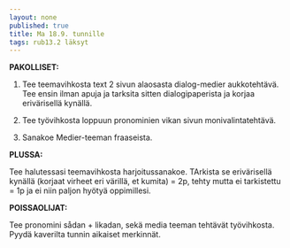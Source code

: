 ```yaml
---
layout: none
published: true
title: Ma 18.9. tunnille
tags: rub13.2 läksyt
---
```

**PAKOLLISET:**

1. Tee teemavihkosta text 2 sivun alaosasta dialog-medier aukkotehtävä. Tee ensin ilman apuja ja tarksita sitten dialogipaperista ja korjaa erivärisellä kynällä.

2. Tee työvihkosta loppuun pronominien vikan sivun monivalintatehtävä.

2. Sanakoe Medier-teeman fraaseista. 

**PLUSSA:**

Tee halutessasi teemavihkosta harjoitussanakoe. TArkista se erivärisellä kynällä (korjaat virheet eri värillä, et kumita) = 2p, tehty mutta ei tarkistettu = 1p ja ei niin paljon hyötyä oppimillesi.

**POISSAOLIJAT:**

Tee pronomini sådan + likadan, sekä media teeman tehtävät työvihkosta. Pyydä kaverilta tunnin aikaiset merkinnät.



